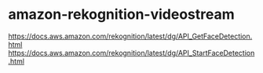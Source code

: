 # amazon-rekognition-videostream

https://docs.aws.amazon.com/rekognition/latest/dg/API_GetFaceDetection.html
https://docs.aws.amazon.com/rekognition/latest/dg/API_StartFaceDetection.html
